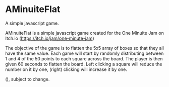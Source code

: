 # AMinuiteFlat
A simple javascript game.

AMinuiteFlat is a simple javascript game created for the One Minuite Jam on Itch.io (https://itch.io/jam/one-minute-jam)

The objective of the game is to flatten the 5x5 array of boxes so that they all have the same value.  Each game will start by randomly distributing between 1 and 4 of the 50 points to each square across the board.  The player is then given 60 seconds to flatten the board. Left clicking a square will reduce the number on it by one, (right) clicking will increase it by one.






(), subject to change.
